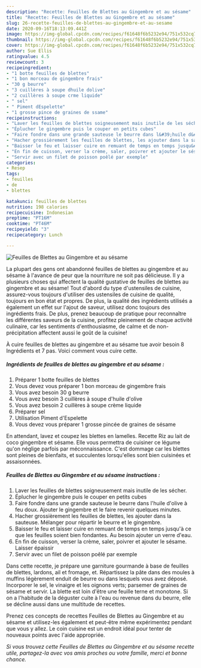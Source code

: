 ```yaml
---
description: "Recette: Feuilles de Blettes au Gingembre et au sésame"
title: "Recette: Feuilles de Blettes au Gingembre et au sésame"
slug: 26-recette-feuilles-de-blettes-au-gingembre-et-au-sesame
date: 2020-09-16T18:13:09.441Z
image: https://img-global.cpcdn.com/recipes/f61648f6b5232e94/751x532cq70/feuilles-de-blettes-au-gingembre-et-au-sesame-photo-principale-de-la-recette.jpg
thumbnail: https://img-global.cpcdn.com/recipes/f61648f6b5232e94/751x532cq70/feuilles-de-blettes-au-gingembre-et-au-sesame-photo-principale-de-la-recette.jpg
cover: https://img-global.cpcdn.com/recipes/f61648f6b5232e94/751x532cq70/feuilles-de-blettes-au-gingembre-et-au-sesame-photo-principale-de-la-recette.jpg
author: Sue Ellis
ratingvalue: 4.5
reviewcount: 3
recipeingredient:
- "1 botte feuilles de blettes"
- "1 bon morceau de gingembre frais"
- "30 g beurre"
- "3 cuillères à soupe dhuile dolive"
- "2 cuillères à soupe crme liquide"
- " sel"
- " Piment dEspelette"
- "1 grosse pince de graines de ssame"
recipeinstructions:
- "Laver les feuilles de blettes soigneusement mais inutile de les sécher."
- "Éplucher le gingembre puis le couper en petits cubes"
- "Faire fondre dans une grande sauteuse le beurre dans l&#39;huile d&#39;olive à feu doux. Ajouter le gingembre et le faire revenir quelques minutes."
- "Hacher grossièrement les feuilles de blettes, les ajouter dans la sauteuse. Mélanger pour répartir le beurre et le gingembre."
- "Baisser le feu et laisser cuire en remuant de temps en temps jusqu&#39;à ce que les feuilles soient bien fondantes. Au besoin ajouter un verre d&#39;eau."
- "En fin de cuisson, verser la crème, saler, poivrer et ajouter le sésame. Laisser épaissir"
- "Servir avec un filet de poisson poêlé par exemple"
categories:
- Resep
tags:
- feuilles
- de
- blettes

katakunci: feuilles de blettes 
nutrition: 198 calories
recipecuisine: Indonesian
preptime: "PT16M"
cooktime: "PT46M"
recipeyield: "3"
recipecategory: Lunch

---
```



![Feuilles de Blettes au Gingembre et au sésame](https://img-global.cpcdn.com/recipes/f61648f6b5232e94/751x532cq70/feuilles-de-blettes-au-gingembre-et-au-sesame-photo-principale-de-la-recette.jpg)

La plupart des gens ont abandonné feuilles de blettes au gingembre et au sésame à l'avance de peur que la nourriture ne soit pas délicieuse. Il y a plusieurs choses qui affectent la qualité gustative de feuilles de blettes au gingembre et au sésame! Tout d'abord du type d'ustensiles de cuisine, assurez-vous toujours d'utiliser des ustensiles de cuisine de qualité, toujours en bon état et propres. De plus, la qualité des ingrédients utilisés a également un effet sur l'ajout de saveur, utilisez donc toujours des ingrédients frais. De plus, prenez beaucoup de pratique pour reconnaître les différentes saveurs de la cuisine, profitez pleinement de chaque activité culinaire, car les sentiments d'enthousiasme, de calme et de non-précipitation affectent aussi le goût de la cuisine!

<!--inarticleads1-->

À cuire feuilles de blettes au gingembre et au sésame tue avoir besoin 8 Ingrédients et 7 pas. Voici comment vous cuire cette.

##### Ingrédients de feuilles de blettes au gingembre et au sésame :

1. Préparer 1 botte feuilles de blettes
1. Vous devez vous préparer 1 bon morceau de gingembre frais
1. Vous avez besoin 30 g beurre
1. Vous avez besoin 3 cuillères à soupe d&#39;huile d&#39;olive
1. Vous avez besoin 2 cuillères à soupe crème liquide
1. Préparer  sel
1. Utilisation  Piment d&#39;Espelette
1. Vous devez vous préparer 1 grosse pincée de graines de sésame


En attendant, lavez et coupez les blettes en lamelles. Recette Riz au lait de coco gingembre et sésame. Elle vous permettra de cuisiner ce légume qu&#39;on néglige parfois par méconnaissance. C&#39;est dommage car les blettes sont pleines de bienfaits, et succulentes lorsqu&#39;elles sont bien cuisinées et assaisonnées. 

<!--inarticleads2-->

##### Feuilles de Blettes au Gingembre et au sésame instructions :

1. Laver les feuilles de blettes soigneusement mais inutile de les sécher.
1. Éplucher le gingembre puis le couper en petits cubes
1. Faire fondre dans une grande sauteuse le beurre dans l&#39;huile d&#39;olive à feu doux. Ajouter le gingembre et le faire revenir quelques minutes.
1. Hacher grossièrement les feuilles de blettes, les ajouter dans la sauteuse. Mélanger pour répartir le beurre et le gingembre.
1. Baisser le feu et laisser cuire en remuant de temps en temps jusqu&#39;à ce que les feuilles soient bien fondantes. Au besoin ajouter un verre d&#39;eau.
1. En fin de cuisson, verser la crème, saler, poivrer et ajouter le sésame. Laisser épaissir
1. Servir avec un filet de poisson poêlé par exemple


Dans cette recette, je prépare une garniture gourmande à base de feuilles de blettes, lardons, ail et fromage, et. Répartissez la pâte dans des moules à muffins légèrement enduit de beurre ou dans lesquels vous avez déposé. Incorporer le sel, le vinaigre et les oignons verts; parsemer de graines de sésame et servir. La blette est loin d&#39;être une feuille terne et monotone. Si on a l&#39;habitude de la déguster cuite à l&#39;eau ou revenue dans du beurre, elle se décline aussi dans une multitude de recettes. 

<!--inarticleads1-->

<p>
Prenez ces concepts de recettes Feuilles de Blettes au Gingembre et au sésame et utilisez-les également et peut-être même expérimentez pendant que vous y allez. Le coin cuisine est un endroit idéal pour tenter de nouveaux points avec l'aide appropriée.
</p>

<p>
<i>Si vous trouvez cette Feuilles de Blettes au Gingembre et au sésame recette utile, partagez-la avec vos amis proches ou votre famille, merci et bonne chance.</i>
</p>
